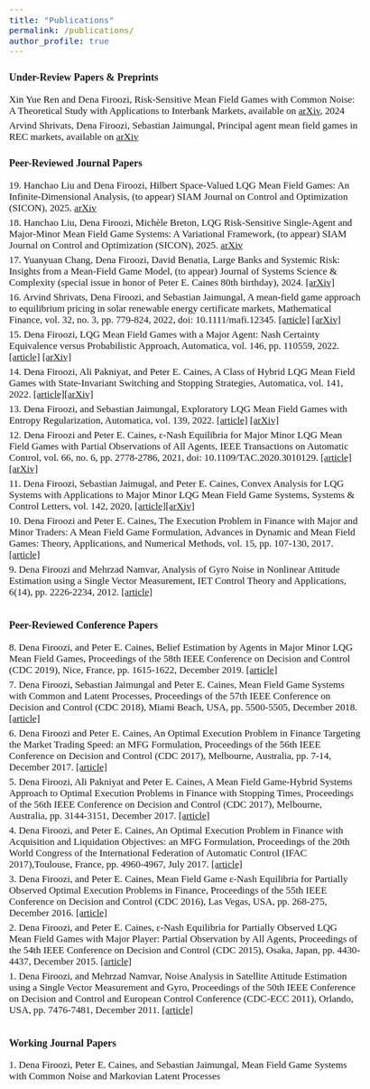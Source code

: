 ```yaml
---
title: "Publications"
permalink: /publications/
author_profile: true
---
```

<head>
  <!-- Global site tag (gtag.js) - Google Analytics -->
<script async src="https://www.googletagmanager.com/gtag/js?id=G-10M5NMRXL0"></script>
<script>
  window.dataLayer = window.dataLayer || [];
  function gtag(){dataLayer.push(arguments);}
  gtag('js', new Date());

  gtag('config', 'G-10M5NMRXL0');
</script>
</head>

<style type="text/css">
  div {
  text-align: justify;
  text-justify: inter-word;
}
  body{
  font-size: 13pt;
  font-family: times, serif;
}
</style>

<body>
<p style="margin-bottom:0.7cm;">    </p>
<b> <font size="+1.5"> Under-Review Papers & Preprints  </font></b>
<p style="margin-bottom:0.5cm;">    </p>

<p> Xin Yue Ren and Dena Firoozi, Risk-Sensitive Mean Field Games with Common Noise: A Theoretical Study with Applications to Interbank Markets, available on <a href="https://arxiv.org/abs/2403.03915"> arXiv</a>, 2024</p>
<p style="margin-bottom:-0.3cm;">    </p>

<p> Arvind Shrivats, Dena Firoozi, Sebastian Jaimungal, Principal agent mean field games in REC markets, available on <a href="https://arxiv.org/abs/2112.11963"> arXiv</a> </p>
<p style="margin-bottom:-0.3cm;">    </p>

<p style="margin-bottom:1cm;">    </p>
<b> <font size="+1.5"> Peer-Reviewed Journal Papers  </font></b>
<p style="margin-bottom:0.5cm;">    </p>

<p> 19. Hanchao Liu and Dena Firoozi, Hilbert Space-Valued LQG Mean Field Games: An Infinite-Dimensional Analysis, (to appear) SIAM Journal on Control and Optimization (SICON), 2025. <a href="https://arxiv.org/abs/2403.01012"> arXiv</a> </p>
<p style="margin-bottom:-0.3cm;">    </p>

<p> 18. Hanchao Liu, Dena Firoozi, Michèle Breton, LQG Risk-Sensitive Single-Agent and Major-Minor Mean Field Game Systems: A Variational Framework, (to appear) SIAM Journal on Control and Optimization (SICON), 2025. <a href="https://arxiv.org/abs/2305.15364"> arXiv</a></p>
<p style="margin-bottom:-0.3cm;">    </p>

<p> 17. Yuanyuan Chang, Dena Firoozi, David Benatia, Large Banks and Systemic Risk: Insights from a Mean-Field Game Model, (to appear) Journal of Systems Science & Complexity (special issue in honor of Peter E. Caines 80th birthday), 2024. <a href="https://arxiv.org/abs/2305.17830">[arXiv]</a></p>
<p style="margin-bottom:-0.3cm;">    </p>

<p> 16. Arvind Shrivats, Dena Firoozi, and Sebastian Jaimungal, A mean-field game approach to equilibrium pricing in solar renewable energy certificate markets, Mathematical Finance, vol. 32, no. 3, pp. 779-824, 2022, doi: 10.1111/mafi.12345. <a href="http://doi.org/10.1111/mafi.12345">[article]</a> <a href="https://arxiv.org/abs/2003.04938">[arXiv]</a></p>
<p style="margin-bottom:-0.3cm;">  </p>
  
<p> 15. Dena Firoozi, LQG Mean Field Games with a Major Agent: Nash Certainty Equivalence versus Probabilistic Approach, Automatica, vol. 146, pp. 110559, 2022. <a href="https://www.sciencedirect.com/science/article/abs/pii/S0005109822004204">[article]</a> <a href="https://arxiv.org/abs/2012.04866">[arXiv]</a> </p>
<p style="margin-bottom:-0.3cm;">    </p>

  
<p> 14. Dena Firoozi, Ali Pakniyat, and Peter E. Caines, A Class of Hybrid LQG Mean Field Games with State-Invariant Switching and Stopping Strategies, Automatica, vol. 141, 2022.  <a href="https://doi.org/10.1016/j.automatica.2022.110244">[article]</a><a href="https://arxiv.org/abs/1810.02920">[arXiv]</a></p>
<p style="margin-bottom:-0.3cm;">    </p>

 <p> 13. Dena Firoozi, and Sebastian Jaimungal, Exploratory LQG Mean Field Games with Entropy Regularization, Automatica, vol. 139, 2022. <a href="https://www.sciencedirect.com/science/article/pii/S000510982200022X?dgcid=author">[article]</a> <a href="https://arxiv.org/abs/2011.12946">[arXiv]</a></p>
<p style="margin-bottom:-0.3cm;"> </p>
  
<p> 12. Dena Firoozi and Peter E. Caines,	&epsilon;-Nash Equilibria for Major Minor LQG Mean Field Games with Partial Observations of All Agents, IEEE Transactions on Automatic Control, vol. 66, no. 6, pp. 2778-2786, 2021, doi: 10.1109/TAC.2020.3010129. <a href="https://ieeexplore.ieee.org/document/9143406">[article]</a><a href="https://arxiv.org/abs/1810.04369">[arXiv]</a></p>
<p style="margin-bottom:-0.3cm;">    </p>

<p> 11. Dena Firoozi, Sebastian Jaimugal, and Peter E. Caines, Convex Analysis for LQG Systems with Applications to Major Minor LQG Mean Field Game Systems, Systems & Control Letters, vol. 142, 2020,
<a href="https://www.sciencedirect.com/science/article/pii/S0167691120301158">[article]</a><a href="https://arxiv.org/abs/1810.07551">[arXiv]</a>
</p>
<p style="margin-bottom:-0.3cm;">    </p>

<p> 10. Dena Firoozi and Peter E. Caines, The Execution Problem in Finance with Major and Minor Traders: A Mean Field Game Formulation, Advances in Dynamic and Mean Field Games: Theory, Applications, and Numerical Methods, vol. 15, pp. 107-130, 2017. <a href="https://link.springer.com/chapter/10.1007/978-3-319-70619-1_5">[article]</a> </p>
<p style="margin-bottom:-0.3cm;">    </p>

<p> 9. Dena Firoozi and Mehrzad Namvar, Analysis of Gyro Noise in Nonlinear Attitude Estimation using a Single Vector Measurement, IET Control Theory and Applications, 6(14), pp. 2226-2234, 2012. <a href="https://ieeexplore.ieee.org/document/6401234">[article]</a></p>
  
<p style="margin-bottom:1cm;"> </p>
<b> <font size="+1.5"> Peer-Reviewed Conference Papers </font></b>
<p style="margin-bottom:0.5cm;">    </p>

<p> 8. Dena Firoozi, and Peter E. Caines, Belief Estimation by Agents in Major Minor LQG Mean Field Games, Proceedings of the 58th IEEE Conference on Decision and Control (CDC 2019), Nice, France, pp. 1615-1622, December 2019. <a href="https://ieeexplore.ieee.org/document/9029322">[article]</a></p>
<p style="margin-bottom:-0.3cm;">    </p>

<p> 7. Dena Firoozi, Sebastian Jaimungal and Peter E. Caines, Mean Field Game Systems with Common and Latent Processes, Proceedings of the 57th IEEE Conference on Decision and Control (CDC 2018), Miami Beach, USA, pp. 5500-5505, December 2018. <a href="https://ieeexplore.ieee.org/document/8619499">[article]</a></p>
<p style="margin-bottom:-0.3cm;">    </p>

<p> 6. Dena Firoozi and Peter E. Caines, An Optimal Execution Problem in Finance Targeting the Market Trading Speed: an MFG Formulation, Proceedings of the 56th IEEE Conference on Decision and Control (CDC 2017), Melbourne, Australia, pp. 7-14, December 2017. <a href="https://ieeexplore.ieee.org/document/8263635">[article]</a></p>
<p style="margin-bottom:-0.3cm;">    </p>

<p> 5. Dena Firoozi, Ali Pakniyat and Peter E. Caines, A Mean Field Game-Hybrid Systems Approach to Optimal Execution Problems in Finance with Stopping Times, Proceedings of the 56th IEEE Conference on Decision and Control (CDC 2017), Melbourne, Australia, pp. 3144-3151, December 2017. <a href="https://ieeexplore.ieee.org/document/8264119">[article]</a></p>
<p style="margin-bottom:-0.3cm;">    </p>

<p> 4. Dena Firoozi, and Peter E. Caines, An Optimal Execution Problem in Finance with Acquisition and Liquidation Objectives: an MFG Formulation, Proceedings of the 20th World Congress of the International Federation of Automatic Control (IFAC 2017),Toulouse, France, pp. 4960-4967, July 2017. <a href="https://www.sciencedirect.com/science/article/pii/S2405896317312089">[article]</a></p>
<p style="margin-bottom:-0.3cm;">    </p>

<p> 3. Dena Firoozi, and Peter E. Caines, Mean Field Game &epsilon;-Nash Equilibria for Partially Observed Optimal Execution Problems in Finance, Proceedings of the 55th IEEE Conference on Decision and Control (CDC 2016), Las Vegas, USA, pp. 268-275, December 2016. <a href="https://ieeexplore.ieee.org/document/7798281">[article]</a></p>
<p style="margin-bottom:-0.3cm;">    </p>

<p> 2. Dena Firoozi, and Peter E. Caines, &epsilon;-Nash Equilibria for Partially Observed LQG Mean Field Games with Major Player: Partial Observation by All Agents, Proceedings of the 54th IEEE Conference on Decision and Control (CDC 2015), Osaka, Japan, pp. 4430-4437, December 2015. <a href="https://ieeexplore.ieee.org/document/7402911">[article]</a></p>
<p style="margin-bottom:-0.3cm;">    </p>

<p> 1. Dena Firoozi, and Mehrzad Namvar, Noise Analysis in Satellite Attitude Estimation using a Single Vector Measurement and Gyro, Proceedings of the 50th IEEE Conference on Decision and Control and European Control Conference (CDC-ECC 2011), Orlando, USA, pp. 7476-7481, December 2011. <a href="https://ieeexplore.ieee.org/document/6161187">[article]</a></p>

</body>

<p style="margin-bottom:1cm;">    </p>
<b> <font size="+1.5"> Working Journal Papers  </font></b>
<p style="margin-bottom:0.5cm;">    </p>
  
<p> 1. Dena Firoozi, Peter E. Caines, and Sebastian Jaimungal, Mean Field Game Systems with Common Noise and Markovian Latent Processes </p>
